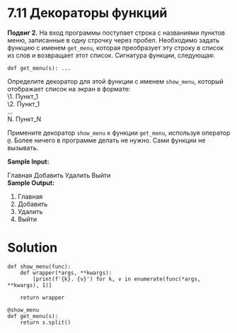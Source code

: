 # 7.11 Декораторы функций

**Подвиг 2.** На вход программы поступает строка 
с названиями пунктов меню, записанные в одну строчку
через пробел. Необходимо задать функцию с именем `get_menu`,
которая преобразует эту строку в список из слов и 
возвращает этот список. Сигнатура функции, следующая:

`def get_menu(s): ...`

Определите декоратор для этой функции с именем 
`show_menu`, который отображает список на экран в формате:\
\1. Пункт_1\
\2. Пункт_1\
...\
N.   Пункт_N

Примените декоратор `show_menu` к функции `get_menu`, 
используя оператор `@`. Более ничего в программе
делать не нужно. Сами функции не вызывать.

**Sample Input:**

Главная Добавить Удалить Выйти\
**Sample Output:**

1. Главная
2. Добавить
3. Удалить
4. Выйти

# Solution

```
def show_menu(func):
    def wrapper(*args, **kwargs):
        [print(f'{k}. {v}') for k, v in enumerate(func(*args, **kwargs), 1)]

    return wrapper

@show_menu
def get_menu(s):
    return s.split()
```
